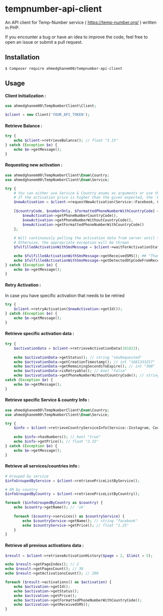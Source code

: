 # tempnumber-api-client

An API client for Temp-Number service ( https://temp-number.org/ ) written in PHP.

If you encounter a bug or have an idea to improve the code, feel free to open an issue or submit a pull request.

## Installation

````
$ Composer require ahmedghanem00/tempnumber-api-client
````

## Usage

#### Client Initialization :

````php
use ahmedghanem00\TempNumberClient\Client;

$client = new Client('YOUR_API_TOKEN');
````

#### Retrieve Balance :

````php
try {
    echo $client->retrieveBalance(); // float "3.15"
} catch (Exception $e) {
    echo $e->getMessage();
}
````

#### Requesting new activation :

````php
use ahmedghanem00\TempNumberClient\Enum\Country;
use ahmedghanem00\TempNumberClient\Enum\Service;

try {
    # You can either use Service & Country enums as arguments or use the ids directly ( 'facebook', 'us' )
    # If the activation price is higher than the given expected, the 'ExpectedPriceException' will be thrown
    $newActivation = $client->requestNewActivation(Service::Facebook, Country::United_States, $expectedPrice = 2.5);
    
    [$countryCode, $numberOnly, $formattedPhoneNumberWithCountryCode] = [
        $newActivation->getPhoneNumberCountryCode(),
        $newActivation->getPhoneNumberWithoutCountryCode(),
        $newActivation->getFormattedPhoneNumberWithCountryCode()
    ];
    
    # Will continuously polling the activation data from server until the specified condition is met.
    # Otherwise, the appropriate exception will be thrown
    $fulfilledActivationWithSmsMessage = $client->waitForActivationStatus($newActivation->getId(), ActivationStatus::SMS_RECEIVED, $pollingInterval = 2, $maxDuration = 100);

    echo $fulfilledActivationWithSmsMessage->getReceivedSMS(); ## "Thanks for activation. Your activation code is: 5678"
    echo $fulfilledActivationWithSmsMessage->getDetectedOtpCodeFromReceivedSMS(); ## "5678"
} catch (Exception $e) {
    echo $e->getMessage();
}
````

#### Retry Activation :

In case you have specific activation that needs to be retried

````php
try {
    $client->retryActivation($newActivation->getId());
} catch (Exception $e) {
    echo $e->getMessage();
}
````

#### Retrieve specific activation data :

````php
try {
    $activationData = $client->retrieveActivationData(181822);
    
    echo $activationData->getStatus(); // string "smsRequested"
    echo $activationData->getCreationTimestamp(); // int "1681333257"
    echo $activationData->getRemainingSecondsToExpire(); // int "300"
    echo $activationData->isRetryable(); // bool "false"
    echo $activationData->getPhoneNumberWithoutCountryCode(); // string "(555) 555-1234"
catch (Exception $e) {
    echo $e->getMessage();
}
````

#### Retrieve specific Service & country Info :

````php
use ahmedghanem00\TempNumberClient\Enum\Country;
use ahmedghanem00\TempNumberClient\Enum\Service;

try {
    $info = $client->retrieveCountryServiceInfo(Service::Instagram, Country::Russia)
    
    echo $info->hasNumbers(); // bool "true"
    echo $info->getPrice(); // float "2.15"
} catch (Exception $e) {
    echo $e->getMessage();
}
````

#### Retrieve all services/countries info :

````php
# Grouped by service
$infoGroupedByService = $client->retrievePriceListByService();

# OR by country
$infoGroupedByCountry = $client->retrievePriceListByCountry();

foreach ($infoGroupedByCountry as $country) {
    echo $country->getName(); // 'uk'
    
    foreach ($country->services() as $countryService) {
        echo $countryService->getName(); // string "facebook"
        echo $countryService->getPrice(); // float "1.25"
    }
}
````

#### Retrieve all previous activations data :

````php
$result = $client->retrieveActivationHistory($page = 2, $limit = 5);

echo $result->getPageIndex(); // 2
echo $result->getPagesCount(); // 30
echo $result->getActivationsCount(); // 200

foreach ($result->activations() as $activation) {
    echo $activation->getId();
    echo $activation->getStatus();
    echo $activation->getPrice();
    echo $activation->getFormattedPhoneNumberWithCountryCode();
    echo $activation->getReceivedSMS();
}
````


##
